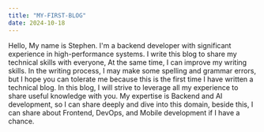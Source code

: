 ```yaml
---
title: "MY-FIRST-BLOG"
date: 2024-10-18
---
```

Hello, My name is Stephen. I'm a backend developer with significant experience in high-performance systems. I write this blog to share my technical skills with everyone, At the same time, I can improve my writing skills.
In the writing process, I may make some spelling and grammar errors, but I hope you can tolerate me because this is the first time I have written a technical blog. In this blog, I will strive to leverage all my experience to share useful knowledge with you. My expertise is Backend and AI development, so I can share deeply and dive into this domain, beside this, I can share about Frontend, DevOps, and Mobile development if I have a chance.
